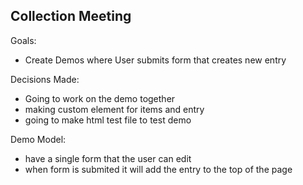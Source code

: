 ## Collection Meeting

Goals:
- Create Demos where User submits form that creates new entry

Decisions Made:
- Going to work on the demo together
- making custom element for items and entry
- going to make html test file to test demo

Demo Model:
- have a single form that the user can edit
- when form is submited it will add the entry to the top of the page
